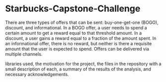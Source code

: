 # Starbucks-Capstone-Challenge
There are three types of offers that can be sent: buy-one-get-one (BOGO), discount, and informational. In a BOGO offer, a user needs to spend a certain amount to get a reward equal to that threshold amount. In a discount, a user gains a reward equal to a fraction of the amount spent. In an informational offer, there is no reward, but neither is there a requisite amount that the user is expected to spend. Offers can be delivered via multiple channels.

 libraries used, the motivation for the project, the files in the repository with a small description of each, a summary of the results of the analysis, and necessary acknowledgements.
